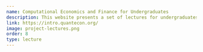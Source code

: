 ```yaml
---
name: Computational Economics and Finance for Undergraduates
description: This website presents a set of lectures for undergraduates focusing on computational economics and finance.
link: https://intro.quantecon.org/
image: project-lectures.png
order: 8
type: lecture
---
```


